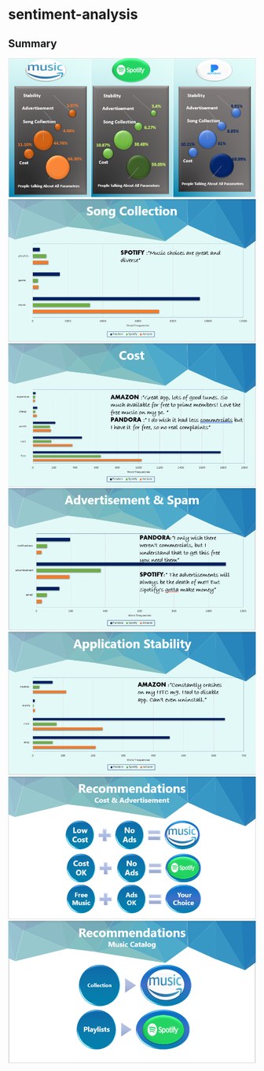 # sentiment-analysis
## Summary

<img src="https://github.com/AgrawalVandana/sentiment-analysis/blob/master/media/music_app_summary1.PNG">
<img src="https://github.com/AgrawalVandana/sentiment-analysis/blob/master/media/music_app_summary2.PNG">
<img src="https://github.com/AgrawalVandana/sentiment-analysis/blob/master/media/music_app_summary3.PNG">
<img src="https://github.com/AgrawalVandana/sentiment-analysis/blob/master/media/music_app_summary4.PNG">
<img src="https://github.com/AgrawalVandana/sentiment-analysis/blob/master/media/music_app_summary5.PNG">
<img src="https://github.com/AgrawalVandana/sentiment-analysis/blob/master/media/music_app_summary6.PNG">
<img src="https://github.com/AgrawalVandana/sentiment-analysis/blob/master/media/music_app_summary7.PNG">

